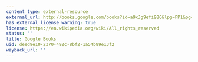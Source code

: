 ```yaml
---
content_type: external-resource
external_url: http://books.google.com/books?id=a9xJg9efi98C&lpg=PP1&pg=PA175#v=onepage&q&f=false
has_external_license_warning: true
license: https://en.wikipedia.org/wiki/All_rights_reserved
status: ''
title: Google Books
uid: deed9e10-2370-492c-8bf2-1a54b89e13f2
wayback_url: ''
---
```

